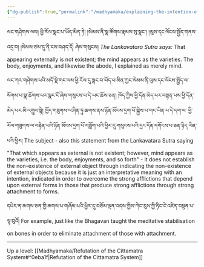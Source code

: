 ```yaml
---
{"dg-publish":true,"permalink":"/madhyamaka/explaining-the-intention-of-indicating-mind-only-in-the-lankavatara-sutra/"}
---
```


ལང་གཤེགས་ལས། ཕྱི་རོལ་སྣང་པ་ཡོད་མིན་ཏེ། །སེམས་ནི་སྣ་ཚོགས་རྣམས་སུ་སྣང་། །ལུས་དང་ལོངས་སྤྱོད་གནས་འདྲ་བ། །སེམས་ཙམ་དུ་ནི་ངས་བཤད་དོ། 
ཞེས་གསུངས།
*The Lankavatara Sutra says:* That appearing externally is not existent; the mind appears as the varieties. The body, enjoyments, and likewise the abode, I explained as merely mind.

ལང་ཀར་གཤེགས་པའི་མདོ་སྡེ་གང་ལས་ཕྱི་རོལ་དུ་སྣང་བ་ཡོད་པ་མིན་ཀྱང་སེམས་ནི་ལུས་དང་ལོངས་སྤྱོད་ལ་སོགས་པ་སྣ་ཆོགས་པར་སྣང་ངོ་ཞེས་གསུངས་པ་དེ་ཡང་ཆོས་ཅན། ཁོད་ཀྱིས་ཕྱི་དོན་མེད་པར་བསྟན་པས་ཕྱི་དོན་མེད་པར་མི་འགྲུབ་སྟེ། ཁྱོད་གཟུགས་ལ་ཤིན་ཏུ་ཆགས་ནས་ཉོན་མོངས་དྲག་པོ་སྐྱེས་པ་གང་ཡིན་པ་དེ་དག་ལ་
ཕྱི་རོལ་གཟུགས་ལ་བརྟེན་པའི་ཉོན་མོངས་དྲག་པོ་བཟློག་པའི་ཕྱིར་དུ་གསུངས་པའི་དྲང་དོན་དགོངས་པ་ཅན་ཉིད་ཡིན་པའི་ཕྱིར།
The subject - also this statement from the Lankavatara Sutra saying "That which appears as external is not existent; however, mind appears as the varieties, i.e. the body, enjoyments, and so forth" - it does not establish the non-existence of external object through indicating the non-existence of external objects because it is just an interpretative meaning with an intention, indicated in order to overcome the strong afflictions that depend upon external forms in those that produce strong afflictions through strong attachment to forms.

དཔེར་ན་ཆགས་ཅན་གྱི་ཆགས་པ་གཞོམ་པའི་ཕྱིར་དུ་བཅོམ་ལྡན་འདས་ཀྱིས་ཀེང་རུས་ཀྱི་ཏིང་ངེ་འཛིན་བསྟན་པ་ལྟ་བུའོ།
For example, just like the Bhagavan taught the meditative stabilisation on bones in order to eliminate attachment of those with attachment.


---
Up a level: [[Madhyamaka/Refutation of the Cittamatra System#^0eba1f\|Refutation of the Cittamatra System]]